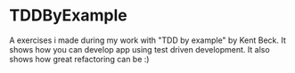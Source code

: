 # TDDByExample
A exercises i made during my work with "TDD by example" by Kent Beck. It shows how you can develop app using test driven development.
It also shows how great refactoring can be :)
